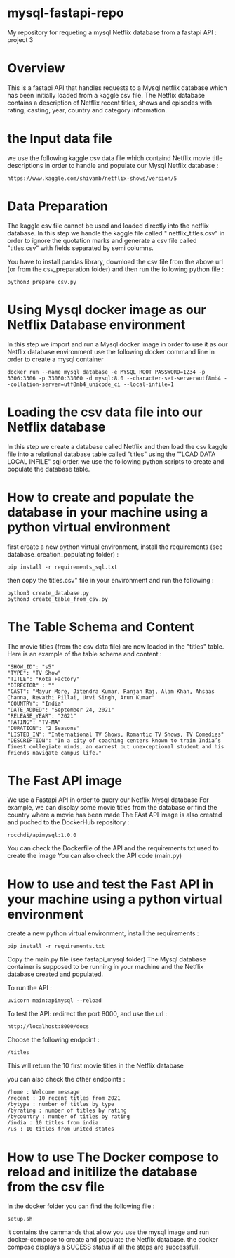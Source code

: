 # mysql-fastapi-repo 
My repository for requeting a mysql Netflix database from a fastapi API :  project 3 


# Overview
This is a fastapi API that handles requests to a Mysql netflix database which has been initially loaded from a kaggle csv file. The Netflix database contains a description of Netflix recent titles, shows and episodes with rating, casting, year, country and category information.



# the Input data file
we use the following kaggle csv data file  which containd Netflix movie title descriptions in order to handle and populate our Mysql Netflix database :
```
https://www.kaggle.com/shivamb/netflix-shows/version/5
```


# Data Preparation
The kaggle csv file cannot be used and loaded directly into the netflix database. In this step we handle the kaggle file called " netflix_titles.csv" in order to ignore the quotation marks and generate a csv file called "titles.csv" with fields separated by semi columns. 

You have to install pandas library, download the csv file from the above url (or from the csv_preparation folder) and then run the following python file :
```
python3 prepare_csv.py
```


# Using Mysql docker image as our Netflix Database environment
In this step we import and run a Mysql docker image in order to use it as our Netflix database environment
use the following docker command line in order to create a mysql container
```
docker run --name mysql_database -e MYSQL_ROOT_PASSWORD=1234 -p 3306:3306 -p 33060:33060 -d mysql:8.0 --character-set-server=utf8mb4 --collation-server=utf8mb4_unicode_ci --local-infile=1
```


# Loading the csv data file into our Netflix database
In this step we create a database called Netflix and then load the csv kaggle file into a relational database table called "titles" using the "'LOAD DATA LOCAL INFILE" sql order.
we use the following python scripts to create and populate the database table.


# How to create and populate the database in your machine using a python virtual environment

first create a new python virtual environment, install the requirements (see database_creation_populating folder) :
```
pip install -r requirements_sql.txt 
```

then copy the titles.csv" file in your environment  and run the following : 

```
python3 create_database.py
python3 create_table_from_csv.py
```


# The Table Schema and Content
The movie titles (from the csv data file) are now loaded in the "titles" table. Here is an example of the table schema and content :
```
"SHOW_ID": "s5"
"TYPE": "TV Show"
"TITLE": "Kota Factory"
"DIRECTOR" : ""
"CAST": "Mayur More, Jitendra Kumar, Ranjan Raj, Alam Khan, Ahsaas Channa, Revathi Pillai, Urvi Singh, Arun Kumar"
"COUNTRY": "India"
"DATE_ADDED": "September 24, 2021"
"RELEASE_YEAR": "2021"
"RATING": "TV-MA"
"DURATION": "2 Seasons"
"LISTED_IN": "International TV Shows, Romantic TV Shows, TV Comedies"
"DESCRIPTION": "In a city of coaching centers known to train India’s finest collegiate minds, an earnest but unexceptional student and his friends navigate campus life."                           
```




# The Fast API image
We use a Fastapi API in order to query our Netflix Mysql database
For example, we can display some movie titles from the database or find the country where a movie has been made
The FAst API image is also created and puched to the DockerHub repository : 
```
rocchdi/apimysql:1.0.0
```
You can check the Dockerfile of the API and the requirements.txt used to create the image
You can also check the API code (main.py)


# How to use and test the Fast API in your machine using a python virtual environment

create a new python virtual environment, install the requirements :  

```
pip install -r requirements.txt
```
Copy the main.py file (see fastapi_mysql folder)
The Mysql database container is supposed to be running in your machine and the Netflix database created and populated. 

To run the API : 
```
uvicorn main:apimysql --reload
```
To test the API: redirect the port 8000, and use the url :
```
http://localhost:8000/docs
```
Choose the following endpoint :
```
/titles
```
This will return the 10 first movie titles in the Netflix database

you can also check the other endpoints :
```
/home : Welcome message
/recent : 10 recent titles from 2021
/bytype : number of titles by type
/byrating : number of titles by rating
/bycountry : number of titles by rating
/india : 10 titles from india 
/us : 10 titles from united states

```



# How to use The Docker compose to reload and initilize the database from the csv file 

In the docker folder you can find the following file :
```
setup.sh
```
it contains the cammands that allow you use the mysql image and run docker-compose to create and populate the Netflix database.
the docker compose displays a SUCESS status if all the steps are successfull.



